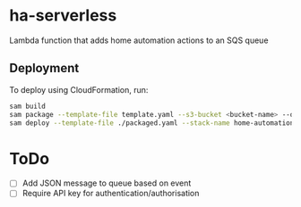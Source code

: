 # ha-serverless

Lambda function that adds home automation actions to an SQS queue

## Deployment
To deploy using CloudFormation, run:

```bash
sam build
sam package --template-file template.yaml --s3-bucket <bucket-name> --output-template-file packaged.yaml
sam deploy --template-file ./packaged.yaml --stack-name home-automation --capabilities CAPABILITY_IAM
```

# ToDo
- [ ] Add JSON message to queue based on event
- [ ] Require API key for authentication/authorisation
